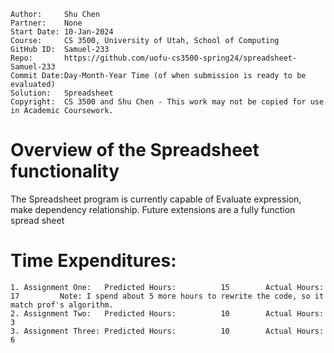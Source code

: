 ```
Author:     Shu Chen
Partner:    None
Start Date: 10-Jan-2024
Course:     CS 3500, University of Utah, School of Computing
GitHub ID:  Samuel-233
Repo:       https://github.com/uofu-cs3500-spring24/spreadsheet-Samuel-233
Commit Date:Day-Month-Year Time (of when submission is ready to be evaluated)
Solution:   Spreadsheet
Copyright:  CS 3500 and Shu Chen - This work may not be copied for use in Academic Coursework.
```

# Overview of the Spreadsheet functionality

The Spreadsheet program is currently capable of Evaluate expression, make dependency relationship. Future extensions are a fully function spread sheet

# Time Expenditures:

    1. Assignment One:   Predicted Hours:          15        Actual Hours:   17         Note: I spend about 5 more hours to rewrite the code, so it match prof's algorithm.
    2. Assignment Two:   Predicted Hours:          10        Actual Hours:   3      
    3. Assignment Three: Predicted Hours:          10        Actual Hours:   6      